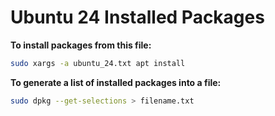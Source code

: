 # Ubuntu 24 Installed Packages

**To install packages from this file:**

```bash
sudo xargs -a ubuntu_24.txt apt install
```

**To generate a list of installed packages into a file:**

```bash
sudo dpkg --get-selections > filename.txt
```
